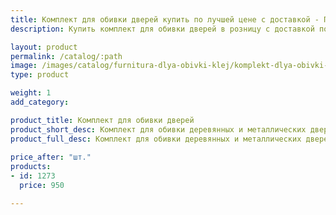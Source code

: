```yaml
---
title: Комплект для обивки дверей купить по лучшей цене с доставкой - Поролоныч
description: Купить комплект для обивки дверей в розницу с доставкой по Москве в интернет-магазине Поролоныча.

layout: product
permalink: /catalog/:path
image: /images/catalog/furnitura-dlya-obivki-klej/komplekt-dlya-obivki-dverey-01_1600w.jpg
type: product

weight: 1
add_category: 

product_title: Комплект для обивки дверей
product_short_desc: Комплект для обивки деревянных и металлических дверей на базе искусственной кожи. В нём вы найдёте всё необходимое для реставрации старой обивки.
product_full_desc: Комплект для обивки деревянных и металлических дверей на базе искусственной кожи. В нём Вы найдёте всё необходимое для реставрации старой обивки. Готовые комплекты для обивки двери с одной стороны включают в себя:<br /><br />- полотно винилискожи 2,1х0,93м<br />- поролон 10 мм<br />- валики<br />- гвозди декоративные<br />- гвозди металлические.
        
price_after: "шт."
products:
- id: 1273
  price: 950

---
```

